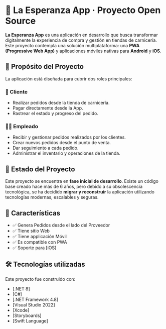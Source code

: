 # 🥩 La Esperanza App · Proyecto Open Source

**La Esperanza App** es una aplicación en desarrollo que busca transformar digitalmente la experiencia de compra y gestión en tiendas de carnicería. Este proyecto contempla una solución multiplataforma: una **PWA (Progressive Web App)** y aplicaciones móviles nativas para **Android** y **iOS**.

## 🚀 Propósito del Proyecto

La aplicación está diseñada para cubrir dos roles principales:

### 👤 Cliente
- Realizar pedidos desde la tienda de carnicería.
- Pagar directamente desde la App.
- Rastrear el estado y progreso del pedido.

### 👨‍🔧 Empleado
- Recibir y gestionar pedidos realizados por los clientes.
- Crear nuevos pedidos desde el punto de venta.
- Dar seguimiento a cada pedido.
- Administrar el inventario y operaciones de la tienda.

## 🧱 Estado del Proyecto

Este proyecto se encuentra en **fase inicial de desarrollo**. Existe un código base creado hace más de 6 años, pero debido a su obsolescencia tecnológica, se ha decidido **migrar y reconstruir** la aplicación utilizando tecnologías modernas, escalables y seguras.

## 🚀 Características

- ✅ Genera Pedidos desde el lado del Proveedor
- ✅ Tiene sitio Web
- ✅ Tiene applicación Móvil
- ✅ Es compatible con PWA
- ✅ Soporte para [iOS]

## 🛠️ Tecnologías utilizadas

Este proyecto fue construido con:

- [.NET 8]
- [C#]
- [.NET Framework 4.8]
- [Visual Studio 2022]
- [Xcode]
- [Storyboards]
- [Swift Language]
